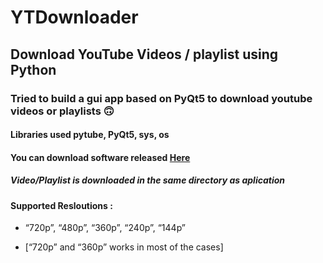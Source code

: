 # YTDownloader
## Download YouTube Videos / playlist using Python
### Tried to build a gui app based on PyQt5 to download youtube videos or playlists :upside_down_face:
#### Libraries used pytube, PyQt5, sys, os

#### You can download software released [Here](https://github.com/aryaraj132/YTDownloader/raw/main/release/YT_Downloader.exe)

##### Video/Playlist is downloaded in the same directory as aplication
#### Supported Resloutions : 

* “720p”, “480p”, “360p”, “240p”, “144p”

* [“720p” and “360p” works in most of the cases]
